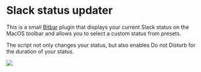 # Slack status updater

This is a small [Bitbar](https://github.com/matryer/bitbar) plugin that displays your current Slack status on the MacOS toolbar and allows you to select a custom status from presets.

The script not only changes your status, but also enables Do not Disturb for the duration of your status.

![](https://nothingreally.botler.me/slackupdater.png)
